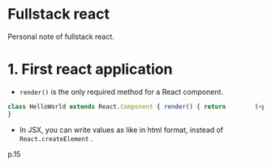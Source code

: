 # Fullstack react

Personal note of fullstack react.

# 1. First react application

- `render()` is the only required method for a React component.

```js
class HelloWorld extends React.Component { render() { return        (<p>Hello, world!</p>) }
}
```

- In JSX, you can write values as like in html format, instead of `React.createElement` .

p.15